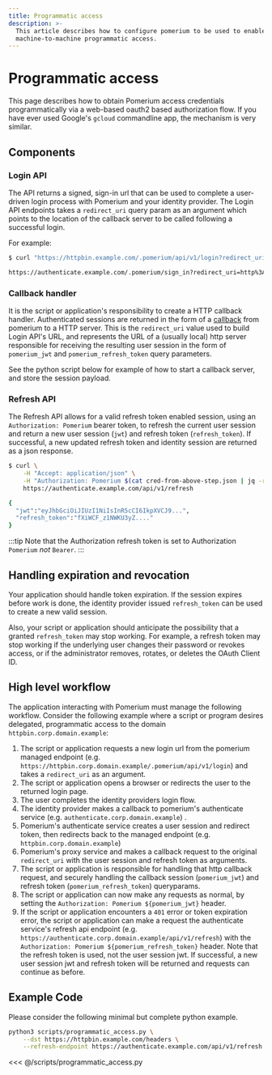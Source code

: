 ```yaml
---
title: Programmatic access
description: >-
  This article describes how to configure pomerium to be used to enable
  machine-to-machine programmatic access.
---
```


# Programmatic access

This page describes how to obtain Pomerium access credentials programmatically via a web-based oauth2 based authorization flow. If you have ever used Google's `gcloud` commandline app, the mechanism is very similar.

## Components

### Login API

The API returns a signed, sign-in url that can be used to complete a user-driven login process with Pomerium and your identity provider. The Login API endpoints takes a `redirect_uri` query param as an argument which points to the location of the callback server to be called following a successful login.

For example:

```bash
$ curl "https://httpbin.example.com/.pomerium/api/v1/login?redirect_uri=http://localhost:8000"

https://authenticate.example.com/.pomerium/sign_in?redirect_uri=http%3A%2F%2Flocalhost%3Fpomerium_callback_uri%3Dhttps%253A%252F%252Fhttpbin.corp.example%252F.pomerium%252Fapi%252Fv1%252Flogin%253Fredirect_uri%253Dhttp%253A%252F%252Flocalhost&sig=hsLuzJctmgsN4kbMeQL16fe_FahjDBEcX0_kPYfg8bs%3D&ts=1573262981
```

### Callback handler

It is the script or application's responsibility to create a HTTP callback handler. Authenticated sessions are returned in the form of a [callback](https://developer.okta.com/docs/concepts/auth-overview/#what-kind-of-client-are-you-building) from pomerium to a HTTP server. This is the `redirect_uri` value used to build Login API's URL, and represents the URL of a (usually local) http server responsible for receiving the resulting user session in the form of `pomerium_jwt` and `pomerium_refresh_token` query parameters.

See the python script below for example of how to start a callback server, and store the session payload.

### Refresh API

The Refresh API allows for a valid refresh token enabled session, using an `Authorization: Pomerium` bearer token, to refresh the current user session and return a new user session (`jwt`) and refresh token (`refresh_token`). If successful, a new updated refresh token and identity session are returned as a json response.

```bash
$ curl \
	-H "Accept: application/json" \
	-H "Authorization: Pomerium $(cat cred-from-above-step.json | jq -r .refresh_token)" \
	https://authenticate.example.com/api/v1/refresh

{
  "jwt":"eyJhbGciOiJIUzI1NiIsInR5cCI6IkpXVCJ9...",
  "refresh_token":"fXiWCF_z1NWKU3yZ...."
}

```

:::tip
Note that the Authorization refresh token is set to Authorization `Pomerium` _not_ `Bearer`.
:::

## Handling expiration and revocation

Your application should handle token expiration. If the session expires before work is done, the identity provider issued `refresh_token` can be used to create a new valid session.

Also, your script or application should anticipate the possibility that a granted `refresh_token` may stop working. For example, a refresh token may stop working if the underlying user changes their password or revokes access, or if the administrator removes, rotates, or deletes the OAuth Client ID.

## High level workflow

The application interacting with Pomerium must manage the following workflow. Consider the following example where a script or program desires delegated, programmatic access to the domain `httpbin.corp.domain.example`:

1. The script or application requests a new login url from the pomerium managed endpoint (e.g. `https://httpbin.corp.domain.example/.pomerium/api/v1/login`) and takes a `redirect_uri` as an argument.
1. The script or application opens a browser or redirects the user to the returned login page.
1. The user completes the identity providers login flow.
1. The identity provider makes a callback to pomerium's authenticate service (e.g. `authenticate.corp.domain.example`) .
1. Pomerium's authenticate service creates a user session and redirect token, then redirects back to the managed endpoint (e.g. `httpbin.corp.domain.example`)
1. Pomerium's proxy service and makes a callback request to the original `redirect_uri` with the user session and refresh token as arguments.
1. The script or application is responsible for handling that http callback request, and securely handling the callback session (`pomerium_jwt`) and refresh token (`pomerium_refresh_token`) queryparams.
1. The script or application can now make any requests as normal, by setting the `Authorization: Pomerium ${pomerium_jwt}` header.
1. If the script or application encounters a `401` error or token expiration error, the script or application can make a request the authenticate service's refresh api endpoint (e.g. `https://authenticate.corp.domain.example/api/v1/refresh`) with the `Authorization: Pomerium ${pomerium_refresh_token}` header. Note that the refresh token is used, not the user session jwt. If successful, a new user session jwt and refresh token will be returned and requests can continue as before.

## Example Code

Please consider the following minimal but complete python example.

```bash
python3 scripts/programmatic_access.py \
	--dst https://httpbin.example.com/headers \
	--refresh-endpoint https://authenticate.example.com/api/v1/refresh
```

<<< @/scripts/programmatic_access.py

[authorization bearer token]: https://developers.google.com/gmail/markup/actions/verifying-bearer-tokens
[identity provider]: ../identity-providers/readme.md
[proof key for code exchange]: https://tools.ietf.org/html/rfc7636
